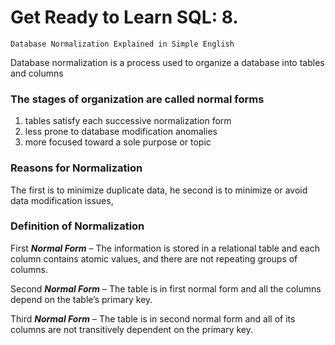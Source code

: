 # Get Ready to Learn SQL: 8.
    Database Normalization Explained in Simple English
Database normalization is a process used to organize a database into tables and columns

### The stages of organization are called normal forms
1.  tables satisfy each successive normalization form
2. less prone to database modification anomalies 
3. more focused toward a sole purpose or topic

### Reasons for Normalization

The first is to minimize duplicate data, 
he second is to minimize or avoid data modification issues,

###  Definition of Normalization
First ***Normal Form*** – The information is stored in a relational table and each column contains atomic values, and there are not repeating groups of columns.


Second ***Normal Form*** – The table is in first normal form and all the columns depend on the table’s primary key.

Third ***Normal Form*** – The table is in second normal form and all of its columns are not transitively dependent on the primary key.

